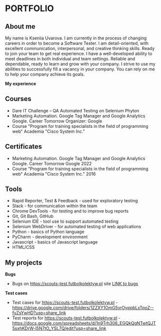 # PORTFOLIO

## About me

My name is Kseniia Uvarova.
I am currently in the process of changing careers in order to become a Software Tester. I am detail-oriented,
with excellent communication, interpersonal, and creative thinking skills. Ready to join your team to get
real experience. I have a well-developed ability to meet deadlines in both individual and team settings.
Reliable and dependable, ready to learn and grow with your company. I strive to use my abilities to
successfully fill a vacancy in your company. You can rely on me to help your company achieve its goals.

**My experience**




## Courses

* Dare IT Challenge – QA Automated Testing on
Selenium Phyton
* Marketing Automation. Google Tag Manager and
Google Analytics Google. Career Tomorrow
Organizer: Google
* Course "Program for training specialists in the
field of programming web" Academia "Cisco
System Inc."


## Certificates

* Marketing Automation. Google Tag Manager and
Google Analytics Google. Career Tomorrow Google 2022
* Course "Program for training specialists in the
field of programming web" Academia "Cisco
System Inc."  2016

## Tools

* Rapid Reporter, Test & Feedback - used for exploratory testing
* Slack - for communication within the team
* Chrome DevTools - for testing and to improve bug reports
* Git, Git Bash, GitHub
* Selenium IDE - tool use to support automated testing
* Selenium WebDriver - for automated testing of web applications
* Python - basics of Python language
* PyCharm - development environment
* Javascript - basics of Javascript language
* HTML/CSS



## My projects

**Bugs**

* Bugs on https://scouts-test.futbolkolektyw.pl site [LINK to bugs](https://drive.google.com/drive/folders/1benPYvzKTjy5GrQynTbagypDlofF51UG?usp=share_link)


**Test cases**

* Test cases for https://scouts-test.futbolkolektyw.pl - https://drive.google.com/drive/folders/1ZZXY1OmG5vrOyppbLxTpoZ--fyZsYwHD?usp=share_link
* Test reports for https://scouts-test.futbolkolektyw.pl - https://docs.google.com/spreadsheets/d/1n9Trh308_EGQkQgNTwtQJT5sxhKDrW-l5N7tO_YSL7Q/edit?usp=share_link


